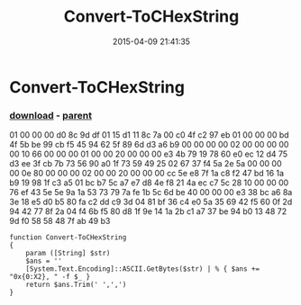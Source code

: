 ﻿---
pid:            5821
poster:         bobby thing
title:          Convert-ToCHexString
date:           2015-04-09 21:41:35
format:         vbnet
parent:         1155
parent:         1155

---

# Convert-ToCHexString

### [download](5821.vb) - [parent](1155.md)

01 00 00 00 d0 8c 9d df 01 15 d1 11 8c 7a 00 c0 4f c2 97 eb 01 
  00 00 00 bd 4f 5b be 99 cb f5 45 94 62 5f 89 6d d3 a6 b9 00 00 00 00 02 00 
  00 00 00 00 10 66 00 00 00 01 00 00 20 00 00 00 e3 4b 79 19 78 60 e0 ec 12 
  d4 75 d3 ee 3f cb 7b 73 56 90 a0 1f 73 59 49 25 02 67 37 f4 5a 2e 5a 00 00 
  00 00 0e 80 00 00 00 02 00 00 20 00 00 00 cc 5e e8 7f 1a c8 f2 47 bd 16 1a 
  b9 19 98 1f c3 a5 01 bc b7 5c a7 e7 d8 4e f8 21 4a ec c7 5c 28 10 00 00 00 
  76 ef 43 5e 5e 9a 1a 53 73 79 7a fe 1b 5c 6d be 40 00 00 00 e3 38 bc a6 8a 
  3e 18 e5 d0 b5 80 fa c2 dd c9 3d 04 81 bf 36 c4 e0 5a 35 69 42 f5 60 0f 2d 
  94 42 77 8f 2a 04 f4 6b f5 80 d8 1f 9e 14 1a 2b c1 a7 37 be 94 b0 13 48 72 
  9d f0 58 58 48 7f ab 49 b3


```vbnet
function Convert-ToCHexString 
{
	param ([String] $str) 
	$ans = ''
	[System.Text.Encoding]::ASCII.GetBytes($str) | % { $ans += "0x{0:X2}, " -f $_ }
	return $ans.Trim(' ',',')
}
```

